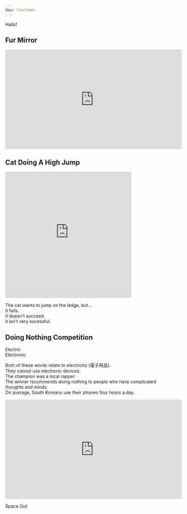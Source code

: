 ```yaml
---
day: fourteen
---
```



Hallo!

## Fur Mirror

<iframe src="https://www.facebook.com/plugins/video.php?href=https%3A%2F%2Fwww.facebook.com%2FFubiz%2Fvideos%2Fvb.7421272745%2F10153823943607746%2F%3Ftype%3D3&show_text=0&width=560" width="560" height="315" style="border:none;overflow:hidden" scrolling="no" frameborder="0" allowTransparency="true" allowFullScreen="true"></iframe>

## Cat Doing A High Jump

<iframe src="https://www.facebook.com/plugins/video.php?href=https%3A%2F%2Fwww.facebook.com%2FHuangDaKen%2Fvideos%2Fvb.435111173241454%2F1046217115464187%2F%3Ftype%3D3&show_text=0&width=400" width="400" height="400" style="border:none;overflow:hidden" scrolling="no" frameborder="0" allowTransparency="true" allowFullScreen="true"></iframe>

The cat wants to jump on the ledge, but...  
it fails.  
it doesn't succeed.  
it isn't very sucessful.  



## Doing Nothing Competition

Electric  
Electronic

Both of these words relate to electricity (電子用品).  
They cannot use electronic devices.  
The champion was a local rapper.  
The winner recommends doing nothing to people who have complicated thoughts and minds.  
On average, South Koreans use their phones four hours a day.  

<iframe src="https://www.facebook.com/plugins/video.php?href=https%3A%2F%2Fwww.facebook.com%2Fajplusenglish%2Fvideos%2Fvb.407570359384477%2F748375908637252%2F%3Ftype%3D3&show_text=0&width=560" width="560" height="315" style="border:none;overflow:hidden" scrolling="no" frameborder="0" allowTransparency="true" allowFullScreen="true"></iframe>

Space Out

